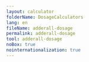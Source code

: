 ```yaml
---
layout: calculator
folderName: DosageCalculators
lang: en
fileName: adderall-dosage
permalink: adderall-dosage
tool: adderall-dosage
noBox: true
nointernationalization: true
---
```

